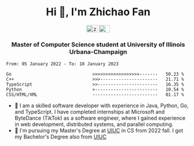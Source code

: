 <h1 align="center">Hi 👋, I'm Zhichao Fan</h1>

<p align="center">
<a href="https://www.linkedin.com/in/zhichao8/" target="blank"><img align="center" src="https://raw.githubusercontent.com/rahuldkjain/github-profile-readme-generator/master/src/images/icons/Social/linked-in-alt.svg" alt="ziyue-zhou-a992ba184" height="20" width="30" /></a>
<a href="https://github.com/Dylan-233" target="blank"><img align="center" src="https://raw.githubusercontent.com/rahuldkjain/github-profile-readme-generator/master/src/images/icons/Social/github.svg" alt="Dylan-233" height="20" width="30" /></a>
</p>
<h3 align="center">Master of Computer Science student at University of Illinois Urbana-Champaign</h3>

<!--START_SECTION:waka-->

```text
From: 05 January 2022 - To: 10 January 2023

Go                               >>>>>>>>>>>>>>>>>>-------   50.23 %
C++                              >>>----------------------   21.71 %
TypeScript                       >>-----------------------   16.35 %
Python                           >------------------------   10.54 %
CSS/HTML/XML                     -------------------------   01.17 %
```

<!--END_SECTION:waka-->

- 🔭 I am a skilled software developer with experience in Java, Python, Go, and TypeScript. I have completed internships at Microsoft and ByteDance (TikTok) as a software engineer, where I gained experience in web development, distributed systems, and parallel computing.
- 🎉 I'm pursuing my Master's Degree at [UIUC](https://illinois.edu/) in CS from 2022 fall. I got my Bachelor's Degree also from [UIUC](https://illinois.edu/)

